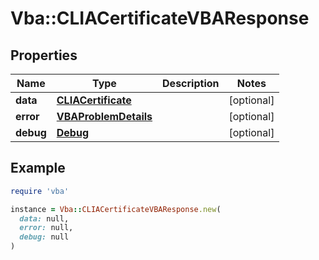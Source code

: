 # Vba::CLIACertificateVBAResponse

## Properties

| Name | Type | Description | Notes |
| ---- | ---- | ----------- | ----- |
| **data** | [**CLIACertificate**](CLIACertificate.md) |  | [optional] |
| **error** | [**VBAProblemDetails**](VBAProblemDetails.md) |  | [optional] |
| **debug** | [**Debug**](Debug.md) |  | [optional] |

## Example

```ruby
require 'vba'

instance = Vba::CLIACertificateVBAResponse.new(
  data: null,
  error: null,
  debug: null
)
```

